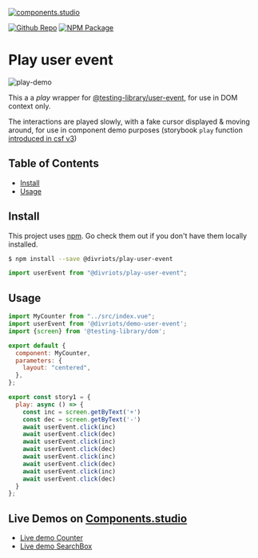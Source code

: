 [![components.studio](https://img.shields.io/badge/Open%20in-Components.Studio%20editor-%23319795)](https://components.studio/edit/ygIx12JTnqYNYBLXJ7AU/src/index.stories.js?p=stories)

[![Github Repo](https://img.shields.io/github/last-commit/divriots/play-user-event)](https://github.com/divriots/play-user-event)
[![NPM Package](https://img.shields.io/npm/v/@divriots/play-user-event)](https://www.npmjs.com/package/@divriots/play-user-event)

# Play user event

![play-demo](https://user-images.githubusercontent.com/604263/126957529-bb23928a-7254-4aaa-b823-180d5e085e6b.gif)

This a a _play_ wrapper for [@testing-library/user-event](https://github.com/testing-library/user-event), for use in DOM context only.

The interactions are played slowly, with a fake cursor displayed & moving around, for use in component demo purposes (storybook `play` function [introduced in csf v3](https://storybook.js.org/blog/component-story-format-3-0/))

## Table of Contents

- [Install](#install)
- [Usage](#usage)

## Install

This project uses [npm](https://npmjs.com). Go check them out if you don't have them locally installed.

```sh
$ npm install --save @divriots/play-user-event
```

```javascript
import userEvent from "@divriots/play-user-event";
```

## Usage

```js
import MyCounter from "../src/index.vue";
import userEvent from '@divriots/demo-user-event';
import {screen} from '@testing-library/dom';

export default {
  component: MyCounter,
  parameters: {
    layout: "centered",
  },
};

export const story1 = {
  play: async () => {
    const inc = screen.getByText('+')
    const dec = screen.getByText('-')
    await userEvent.click(inc)
    await userEvent.click(dec)
    await userEvent.click(inc)
    await userEvent.click(dec)
    await userEvent.click(inc)
    await userEvent.click(dec)
    await userEvent.click(inc)
    await userEvent.click(dec)
  }
};
```

## Live Demos on [Components.studio](https://components.studio/)

- [Live demo Counter](https://components.studio/edit/ygIx12JTnqYNYBLXJ7AU/src/index.stories.js)
- [Live demo SearchBox](https://components.studio/edit/tzrQikF3Op6LpRkoeerP/stories/index.stories.jsx?p=stories)
